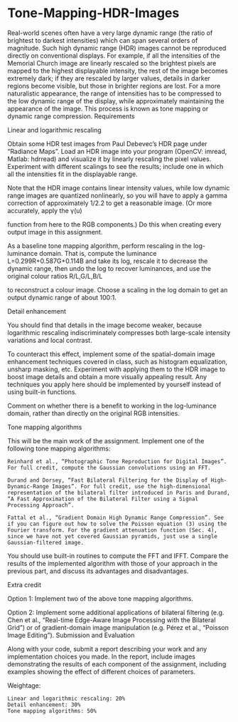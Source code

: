 # Tone-Mapping-HDR-Images
Real-world scenes often have a very large dynamic range (the ratio of brightest to darkest intensities) which can span several orders of magnitude. Such high dynamic range (HDR) images cannot be reproduced directly on conventional displays. For example, if all the intensities of the Memorial Church image are linearly rescaled so the brightest pixels are mapped to the highest displayable intensity, the rest of the image becomes extremely dark; if they are rescaled by larger values, details in darker regions become visible, but those in brighter regions are lost.
For a more naturalistic appearance, the range of intensities has to be compressed to the low dynamic range of the display, while approximately maintaining the appearance of the image. This process is known as tone mapping or dynamic range compression.
Requirements

Linear and logarithmic rescaling

Obtain some HDR test images from Paul Debevec’s HDR page under “Radiance Maps”. Load an HDR image into your program (OpenCV: imread, Matlab: hdrread) and visualize it by linearly rescaling the pixel values. Experiment with different scalings to see the results; include one in which all the intensities fit in the displayable range.

Note that the HDR image contains linear intensity values, while low dynamic range images are quantized nonlinearly, so you will have to apply a gamma correction of approximately 1/2.2
to get a reasonable image. (Or more accurately, apply the γ(u)

function from here to the RGB components.) Do this when creating every output image in this assignment.

As a baseline tone mapping algorithm, perform rescaling in the log-luminance domain. That is, compute the luminance L=0.299R+0.587G+0.114B
and take its log, rescale it to decrease the dynamic range, then undo the log to recover luminances, and use the original colour ratios R/L,G/L,B/L

to reconstruct a colour image. Choose a scaling in the log domain to get an output dynamic range of about 100:1.

Detail enhancement

You should find that details in the image become weaker, because logarithmic rescaling indiscriminately compresses both large-scale intensity variations and local contrast.

To counteract this effect, implement some of the spatial-domain image enhancement techniques covered in class, such as histogram equalization, unsharp masking, etc. Experiment with applying them to the HDR image to boost image details and obtain a more visually appealing result. Any techniques you apply here should be implemented by yourself instead of using built-in functions.

Comment on whether there is a benefit to working in the log-luminance domain, rather than directly on the original RGB intensities.

Tone mapping algorithms

This will be the main work of the assignment. Implement one of the following tone mapping algorithms:

    Reinhard et al., “Photographic Tone Reproduction for Digital Images”. For full credit, compute the Gaussian convolutions using an FFT.

    Durand and Dorsey, “Fast Bilateral Filtering for the Display of High-Dynamic-Range Images”. For full credit, use the high-dimensional representation of the bilateral filter introduced in Paris and Durand, “A Fast Approximation of the Bilateral Filter using a Signal Processing Approach”.

    Fattal et al., “Gradient Domain High Dynamic Range Compression”. See if you can figure out how to solve the Poisson equation (3) using the Fourier transform. For the gradient attenuation function (Sec. 4), since we have not yet covered Gaussian pyramids, just use a single Gaussian-filtered image.

You should use built-in routines to compute the FFT and IFFT. Compare the results of the implemented algorithm with those of your approach in the previous part, and discuss its advantages and disadvantages.

Extra credit

Option 1: Implement two of the above tone mapping algorithms.

Option 2: Implement some additional applications of bilateral filtering (e.g. Chen et al., “Real-time Edge-Aware Image Processing with the Bilateral Grid”) or of gradient-domain image manipulation (e.g. Pérez et al., “Poisson Image Editing”).
Submission and Evaluation

Along with your code, submit a report describing your work and any implementation choices you made. In the report, include images demonstrating the results of each component of the assignment, including examples showing the effect of different choices of parameters.

Weightage:

    Linear and logarithmic rescaling: 20%
    Detail enhancement: 30%
    Tone mapping algorithms: 50%
